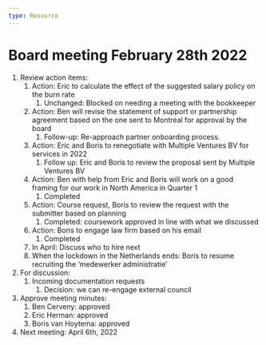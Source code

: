```yaml
---
type: Resource
---
```


# Board meeting February 28th 2022

1. Review action items: 
   1. Action: Eric to calculate the effect of the suggested salary policy on the burn rate
      1. Unchanged: Blocked on needing a meeting with the bookkeeper
   2. Action: Ben will revise the statement of support or partnership agreement based on the one sent to Montreal for approval by the board
      1. Follow-up: Re-approach partner onboarding process.
   3. Action: Eric and Boris to renegotiate with Multiple Ventures BV for services in 2022
      1. Follow up: Eric and Boris to review the proposal sent by Multiple Ventures BV
   4. Action: Ben with help from Eric and Boris will work on a good framing for our work in North America in Quarter 1
      1. Completed
   5. Action: Course request, Boris to review the request with the submitter based on planning
      1. Completed: coursework approved in line with what we discussed 
   6. Action: Boris to engage law firm based on his email
      1. Completed
   7. In April: Discuss who to hire next
   8. When the lockdown in the Netherlands ends: Boris to resume recruiting the ‘medewerker administratie’
2. For discussion:
   1. Incoming documentation requests
      1. Decision: we can re-engage external council
3. Approve meeting minutes:
   1. Ben Cerveny: approved
   2. Eric Herman: approved
   3. Boris van Hoytema: approved
4. Next meeting: April 6th, 2022
